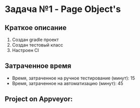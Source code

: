 # Задача №1 - Page Object's

## Краткое описание

1. Cоздан gradle проект
2. Создан тестовый класс
3. Настроен CI


## Затраченное время
 - Время, затраченное на ручное тестирование (минут): 15
 - Время, затраченное на автоматизацию (минут): 45
 
## Project on Appveyor:
